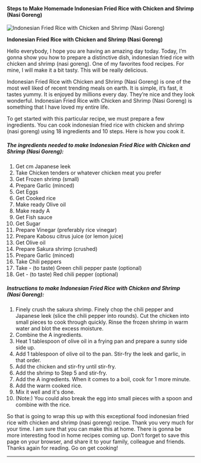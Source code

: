             

#### Steps to Make Homemade Indonesian Fried Rice with Chicken and Shrimp (Nasi Goreng)

![Indonesian Fried Rice with Chicken and Shrimp (Nasi Goreng)](https://img-global.cpcdn.com/recipes/5109044634189824/751x532cq70/indonesian-fried-rice-with-chicken-and-shrimp-nasi-goreng-recipe-main-photo.jpg)

**Indonesian Fried Rice with Chicken and Shrimp (Nasi Goreng)**

Hello everybody, I hope you are having an amazing day today. Today, I’m gonna show you how to prepare a distinctive dish, indonesian fried rice with chicken and shrimp (nasi goreng). One of my favorites food recipes. For mine, I will make it a bit tasty. This will be really delicious.

Indonesian Fried Rice with Chicken and Shrimp (Nasi Goreng) is one of the most well liked of recent trending meals on earth. It is simple, it’s fast, it tastes yummy. It is enjoyed by millions every day. They’re nice and they look wonderful. Indonesian Fried Rice with Chicken and Shrimp (Nasi Goreng) is something that I have loved my entire life.

To get started with this particular recipe, we must prepare a few ingredients. You can cook indonesian fried rice with chicken and shrimp (nasi goreng) using 18 ingredients and 10 steps. Here is how you cook it.

##### The ingredients needed to make Indonesian Fried Rice with Chicken and Shrimp (Nasi Goreng):

1.  Get cm Japanese leek
2.  Take Chicken tenders or whatever chicken meat you prefer
3.  Get Frozen shrimp (small)
4.  Prepare Garlic (minced)
5.  Get Eggs
6.  Get Cooked rice
7.  Make ready Olive oil
8.  Make ready A
9.  Get Fish sauce
10.  Get Sugar
11.  Prepare Vinegar (preferably rice vinegar)
12.  Prepare Kabosu citrus juice (or lemon juice)
13.  Get Olive oil
14.  Prepare Sakura shrimp (crushed)
15.  Prepare Garlic (minced)
16.  Take Chili peppers
17.  Take - (to taste) Green chili pepper paste (optional)
18.  Get - (to taste) Red chili pepper (optional)

##### Instructions to make Indonesian Fried Rice with Chicken and Shrimp (Nasi Goreng):

1.  Finely crush the sakura shrimp. Finely chop the chili pepper and Japanese leek (slice the chili pepper into rounds). Cut the chicken into small pieces to cook through quickly. Rinse the frozen shrimp in warm water and blot the excess moisture.
2.  Combine the A ingredients.
3.  Heat 1 tablespoon of olive oil in a frying pan and prepare a sunny side side up.
4.  Add 1 tablespoon of olive oil to the pan. Stir-fry the leek and garlic, in that order.
5.  Add the chicken and stir-fry until stir-fry.
6.  Add the shrimp to Step 5 and stir-fry.
7.  Add the A ingredients. When it comes to a boil, cook for 1 more minute.
8.  Add the warm cooked rice.
9.  Mix it well and it's done.
10.  (Note:) You could also break the egg into small pieces with a spoon and combine with the rice.

So that is going to wrap this up with this exceptional food indonesian fried rice with chicken and shrimp (nasi goreng) recipe. Thank you very much for your time. I am sure that you can make this at home. There is gonna be more interesting food in home recipes coming up. Don’t forget to save this page on your browser, and share it to your family, colleague and friends. Thanks again for reading. Go on get cooking!

* * *